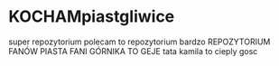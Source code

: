 # KOCHAMpiastgliwice
super repozytorium
polecam to repozytorium bardzo
REPOZYTORIUM FANÓW PIASTA
FANI GÓRNIKA TO GEJE
tata kamila to cieply gosc
